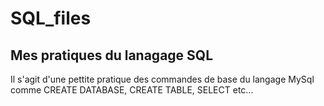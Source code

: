 # SQL_files
## Mes pratiques du lanagage SQL 

Il s'agit d'une pettite pratique des commandes de base du langage MySql comme CREATE DATABASE, CREATE TABLE, SELECT etc...
